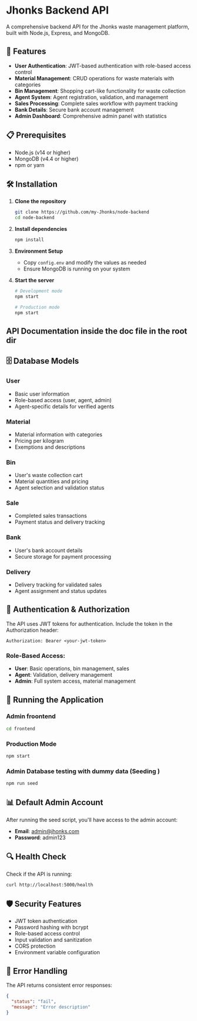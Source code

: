 # Jhonks Backend API

A comprehensive backend API for the Jhonks waste management platform, built with Node.js, Express, and MongoDB.

## 🚀 Features

- **User Authentication**: JWT-based authentication with role-based access control
- **Material Management**: CRUD operations for waste materials with categories
- **Bin Management**: Shopping cart-like functionality for waste collection
- **Agent System**: Agent registration, validation, and management
- **Sales Processing**: Complete sales workflow with payment tracking
- **Bank Details**: Secure bank account management
- **Admin Dashboard**: Comprehensive admin panel with statistics

## 📋 Prerequisites

- Node.js (v14 or higher)
- MongoDB (v4.4 or higher)
- npm or yarn

## 🛠️ Installation

1. **Clone the repository**

   ```bash
   git clone https://github.com/my-Jhonks/node-backend
   cd node-backend
   ```

2. **Install dependencies**

   ```bash
   npm install
   ```

3. **Environment Setup**

   - Copy `config.env` and modify the values as needed
   - Ensure MongoDB is running on your system

4. **Start the server**

   ```bash
   # Development mode
   npm start

   # Production mode
   npm start
   ```

## API Documentation inside the doc file in the root dir

## 🗄️ Database Models

### User

- Basic user information
- Role-based access (user, agent, admin)
- Agent-specific details for verified agents

### Material

- Material information with categories
- Pricing per kilogram
- Exemptions and descriptions

### Bin

- User's waste collection cart
- Material quantities and pricing
- Agent selection and validation status

### Sale

- Completed sales transactions
- Payment status and delivery tracking

### Bank

- User's bank account details
- Secure storage for payment processing

### Delivery

- Delivery tracking for validated sales
- Agent assignment and status updates

## 🔐 Authentication & Authorization

The API uses JWT tokens for authentication. Include the token in the Authorization header:

```
Authorization: Bearer <your-jwt-token>
```

### Role-Based Access:

- **User**: Basic operations, bin management, sales
- **Agent**: Validation, delivery management
- **Admin**: Full system access, material management

## 🚀 Running the Application

### Admin froontend

```bash
cd frontend
```

### Production Mode

```bash
npm start
```

### Admin Database testing with dummy data (Seeding )

```bash
npm run seed
```

## 📊 Default Admin Account

After running the seed script, you'll have access to the admin account:

- **Email**: admin@jhonks.com
- **Password**: admin123

## 🔍 Health Check

Check if the API is running:

```bash
curl http://localhost:5000/health
```

## 🛡️ Security Features

- JWT token authentication
- Password hashing with bcrypt
- Role-based access control
- Input validation and sanitization
- CORS protection
- Environment variable configuration

## 📝 Error Handling

The API returns consistent error responses:

```json
{
  "status": "fail",
  "message": "Error description"
}
```
